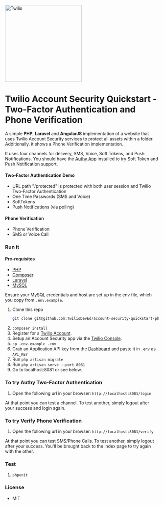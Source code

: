 <a href="https://www.twilio.com">
  <img src="https://static0.twilio.com/marketing/bundles/marketing/img/logos/wordmark-red.svg" alt="Twilio" width="250" />
</a>

# Twilio Account Security Quickstart - Two-Factor Authentication and Phone Verification


A simple **PHP**, **Laravel** and **AngularJS** implementation of a website that uses Twilio Account
Security services to protect all assets within a folder. Additionally, it shows a Phone
Verification implementation.

It uses four channels for delivery, SMS, Voice, Soft Tokens, and Push Notifications.
You should have the [Authy App](https://authy.com/download/) installed to try Soft Token
and Push Notification support.

#### Two-Factor Authentication Demo

- URL path "/protected" is protected with both user session and Twilio Two-Factor Authentication
- One Time Passwords (SMS and Voice)
- SoftTokens
- Push Notifications (via polling)

#### Phone Verification

- Phone Verification
- SMS or Voice Call

### Run it
#### Pre-requisites

- [PHP](http://php.net/archive/2017.php#id2017-10-27-1)
- [Composer](https://getcomposer.org/)
- [Laravel](https://laravel.com/docs/5.5/#installing-laravel)
- [MySQL](https://www.mysql.com/)

Ensure your MySQL credentials and host are set up in the env file, which you copy from `.env.example`.


1. Clone this repo
    ```bash
    git clone git@github.com:TwilioDevEd/account-security-quickstart-php.git
    ```
1. `composer install`
1. Register for a [Twilio Account](https://www.twilio.com/).
1. Setup an Account Security app via the [Twilio Console](https://twilio.com/console).
1. `cp .env.example .env`
1. Grab an Application API key from the [Dashboard](https://www.twilio.com/console/authy/getting-started) and paste it in `.env` as `API_KEY`
1. Run `php artisan migrate`
1. Run `php artisan serve --port 8081`
1. Go to localhost:8081 or see below.

### To try Authy Two-Factor Authentication
1. Open the following url in your browser: `http://localhost:8081/login`

At that point you can test a channel. To test another, simply logout after your success and login again.

### To try Verify Phone Verification
1. Open the following url in your browser: `http://localhost:8081/verify`

At that point you can test SMS/Phone Calls. To test another, simply logout after your success. You'll be brought back to the index page to try again with the other.

### Test

1. `phpunit`

### License
- MIT
